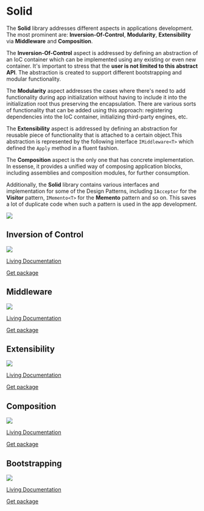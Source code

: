 # Solid

The **Solid** library addresses different aspects in applications development.
The most prominent are: **Inversion-Of-Control**, **Modularity**, **Extensibility** via **Middleware** and **Composition**.

The **Inversion-Of-Control** aspect is addressed by defining an abstraction of an IoC container which can be implemented using any existing or even new container. It's important to stress that the **user is not limited to this abstract API**. The abstraction is created to support different bootstrapping and modular functionality. 

The **Modularity** aspect addresses the cases where there's need to add functionality during app initialization without having to include it into the initialization root thus preserving the encapsulation. There are various sorts of functionality that can be added using this approach: registering dependencies into the IoC container, initializing third-party engines, etc.

The **Extensibility** aspect is addressed by defining an abstraction for reusable piece of functionality that is attached to a certain object.This abstraction is represented by the following interface ```IMiddleware<T>``` which defined the ```Apply``` method in a fluent fashion.

The **Composition** aspect is the only one that has concrete implementation. In essense, it provides a unified way of composing application blocks, including assemblies and composition modules, for further consumption.

Additionally, the **Solid** library contains various interfaces and implementation for some of the Design Patterns, including ```IAcceptor``` for the **Visitor** pattern, ```IMemento<T>``` for the **Memento** pattern and so on. This saves a lot of duplicate code when such a pattern is used in the app development.

<img src=https://ci.appveyor.com/api/projects/status/github/godrose/solid>


## Inversion of Control

<img src=https://img.shields.io/nuget/dt/Solid.Practices.IoC>

[Living Documentation](https://ci.appveyor.com/api/projects/godrose/Solid/artifacts/Solid.IoC.Adapters.BoDi.Specs/bin/Release/LivingDoc.html)

[Get package](https://www.nuget.org/packages/Solid.Practices.IoC/)

## Middleware

<img src=https://img.shields.io/nuget/dt/Solid.Practices.Middleware>

[Living Documentation](https://ci.appveyor.com/api/projects/godrose/Solid/artifacts/Solid.Practices.Middleware.Specs/bin/Release/LivingDoc.html)

[Get package](https://www.nuget.org/packages/Solid.Practices.Middleware/)

## Extensibility

<img src=https://img.shields.io/nuget/dt/Solid.Extensibility>

[Living Documentation](https://ci.appveyor.com/api/projects/godrose/Solid/artifacts/Solid.Extensibility.Specs/bin/Release/LivingDoc.html)

[Get package](https://www.nuget.org/packages/Solid.Extensibility/)

## Composition

<img src=https://img.shields.io/nuget/dt/Solid.Practices.Composition.Core>

[Living Documentation](https://ci.appveyor.com/api/projects/godrose/Solid/artifacts/Solid.Practices.Composition.Specs/bin/Release/LivingDoc.html)

[Get package](https://www.nuget.org/packages/Solid.Practices.Composition.Core/)

## Bootstrapping

<img src=https://img.shields.io/nuget/dt/Solid.Bootstrapping>

[Living Documentation](https://ci.appveyor.com/api/projects/godrose/Solid/artifacts/Solid.Bootstrapping.Specs/bin/Release/LivingDoc.html)

[Get package](https://www.nuget.org/packages/Solid.Bootstrapping/)
